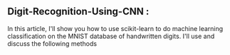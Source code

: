 ## Digit-Recognition-Using-CNN : 

In this article, I'll show you how to use scikit-learn to do machine learning classification on the MNIST database of handwritten digits. I'll use and discuss the following methods
